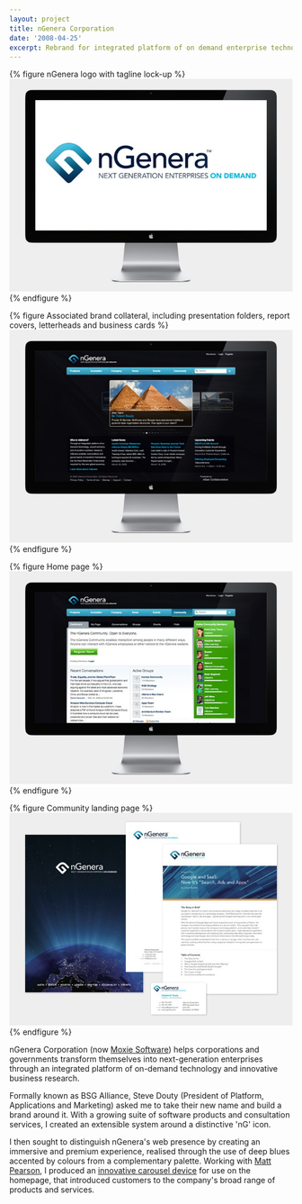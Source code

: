 ```yaml
---
layout: project
title: nGenera Corporation
date: '2008-04-25'
excerpt: Rebrand for integrated platform of on demand enterprise technology.
---
```

{% figure nGenera logo with tagline lock-up %}
![](/assets/images/projects/ngenera/0.jpg)
{% endfigure %}

{% figure Associated brand collateral, including presentation folders, report covers, letterheads and business cards %}
![](/assets/images/projects/ngenera/1.jpg)
{% endfigure %}

{% figure Home page %}
![](/assets/images/projects/ngenera/2.jpg)
{% endfigure %}

{% figure Community landing page %}
![](/assets/images/projects/ngenera/3.jpg)
{% endfigure %}

nGenera Corporation (now [Moxie Software][1]) helps corporations and governments transform themselves into next-generation enterprises through an integrated platform of on-demand technology and innovative business research.

Formally known as BSG Alliance, Steve Douty (President of Platform, Applications and Marketing) asked me to take their new name and build a brand around it. With a growing suite of software products and consultation services, I created an extensible system around a distinctive 'nG' icon.

I then sought to distinguish nGenera's web presence by creating an immersive and premium experience, realised through the use of deep blues accented by colours from a complementary palette. Working with [Matt Pearson][2], I produced an [innovative carousel device][3] for use on the homepage, that introduced customers to the company's broad range of products and services.

[1]: http://www.moxiesoft.com/
[2]: http://zenbullets.com/
[3]: http://zenbullets.com/actionscripter/blog/?p=144